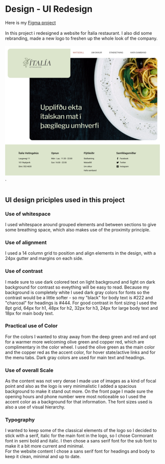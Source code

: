 # Design - UI Redesign

Here is my [Figma project](https://www.figma.com/file/oRdqk4SR7N2ZZZWrV1idG8/UI-Redesign?node-id=0%3A1)  
<br>
In this project i redesigned a website for Ítalía restaurant. I also did some rebranding, made a new logo to freshen up the whole look of the company.  
<br>
<img src="assets/front-page.png" alt="front page design" width="600"/>. 
<br>
<br>

## UI design priciples used in this project

### Use of whitespace
I used whitespace around grouped elements and between sections to give some breathing space, which also makes use of the proximity principle. 
<br>
### Use of alignment
I used a 14 column grid to position and align elements in the design, with a 24px gutter and margins on each side.
<br>
### Use of contrast
I made sure to use dark colored text on light background and light on dark background for contrast so eveything will be easy to read. Because my background is completely white I used dark gray colors for fonts so the contrast would be a little softer - so my "black" for body text is #222 and "charcoal" for headings is #444.
For good contrast in font sizing I used the 8pt grid, 64px for h1, 48px for h2, 32px for h3, 24px for large body text and 18px for main body text.
<br>
### Practical use of Color
For the colors I wanted to stray away from the deep green and red and opt for a warmer more welcoming olive green and copper red, which are complimentary in the color wheel. I used the olive green as the main color and the copper red as the accent color, for hover state/active links and for the menu tabs. Dark gray colors are used for main text and headings.
<br>
### Use of overall Scale
As the content was not very dense I made use of images as a kind of focal point and also as the logo is very minimalistic I added a spacious background to make it stand out more. On the front page I made sure the opening hours and phone number were most noticeable so I used the accent color as a background for that information.
The font sizes used is also a use of visual hierarchy.

### Typography
I wanted to keep some of the classical elements of the logo so I decided to stick with a serif, italic for the main font in the logo, so I chose Cormorant font in semi bold and italic. I then chose a sans serif font for the sub font to make it a bit more current and minimal.  
For the website content I chose a sans serif font for headings and body to keep it clean, minimal and up to date.
